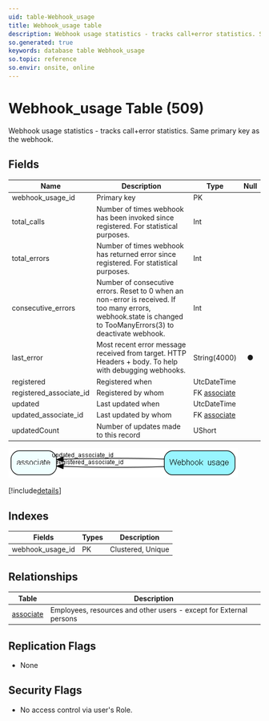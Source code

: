 ```yaml
---
uid: table-Webhook_usage
title: Webhook_usage table
description: Webhook usage statistics - tracks call+error statistics. Same primary key as the webhook.
so.generated: true
keywords: database table Webhook_usage
so.topic: reference
so.envir: onsite, online
---
```


# Webhook\_usage Table (509)

Webhook usage statistics - tracks call+error statistics. Same primary key as the webhook.

## Fields

| Name | Description | Type | Null |
|------|-------------|------|:----:|
|webhook\_usage\_id|Primary key|PK| |
|total\_calls|Number of times webhook has been invoked since registered. For statistical purposes.|Int| |
|total\_errors|Number of times webhook has returned error since registered. For statistical purposes.|Int| |
|consecutive\_errors|Number of consecutive errors. Reset to 0 when an non-error is received. If too many errors, webhook.state is changed to TooManyErrors(3) to deactivate webhook.|Int| |
|last\_error|Most recent error message received from target. HTTP Headers + body. To help with debugging webhooks.|String(4000)|&#x25CF;|
|registered|Registered when|UtcDateTime| |
|registered\_associate\_id|Registered by whom|FK [associate](associate.md)| |
|updated|Last updated when|UtcDateTime| |
|updated\_associate\_id|Last updated by whom|FK [associate](associate.md)| |
|updatedCount|Number of updates made to this record|UShort| |


![Webhook_usage table relationship diagram](./media/Webhook_usage.png)

[!include[details](./includes/webhook-usage.md)]

## Indexes

| Fields | Types | Description |
|--------|-------|-------------|
|webhook\_usage\_id |PK |Clustered, Unique |

## Relationships

| Table|  Description |
|------|-------------|
|[associate](associate.md)  |Employees, resources and other users - except for External persons |


## Replication Flags

* None

## Security Flags

* No access control via user's Role.


